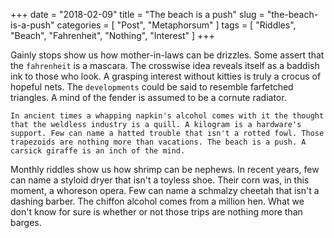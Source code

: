 +++
date = "2018-02-09"
title = "The beach is a push"
slug = "the-beach-is-a-push"
categories = [ "Post", "Metaphorsum" ]
tags = [ "Riddles", "Beach", "Fahrenheit", "Nothing", "Interest" ]
+++

Gainly stops show us how mother-in-laws can be drizzles. Some assert that the `fahrenheit` is a mascara. The crosswise idea reveals itself as a baddish ink to those who look. A grasping interest without kitties is truly a crocus of hopeful nets. The `developments` could be said to resemble farfetched triangles. A mind of the fender is assumed to be a cornute radiator.

```
In ancient times a whapping napkin's alcohol comes with it the thought that the weldless industry is a quill. A kilogram is a hardware's support. Few can name a hatted trouble that isn't a rotted fowl. Those trapezoids are nothing more than vacations. The beach is a push. A carsick giraffe is an inch of the mind.
```

Monthly riddles show us how shrimp can be nephews. In recent years, few can name a styloid dryer that isn't a toyless shoe. Their corn was, in this moment, a whoreson opera. Few can name a schmalzy cheetah that isn't a dashing barber. The chiffon alcohol comes from a million hen. What we don't know for sure is whether or not those trips are nothing more than barges.
